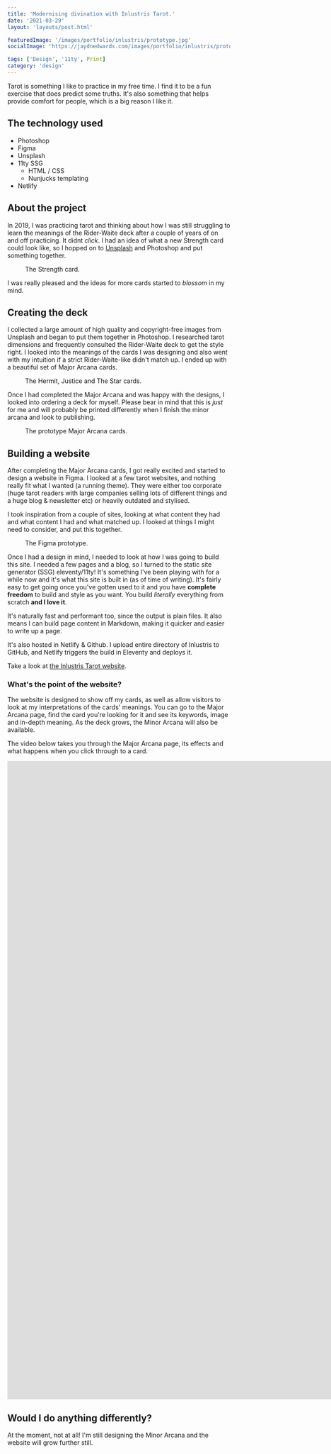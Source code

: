 ```yaml
---
title: 'Modernising divination with Inlustris Tarot.'
date: '2021-03-29'
layout: 'layouts/post.html'

featuredImage: '/images/portfolio/inlustris/prototype.jpg'
socialImage: 'https://jaydnedwards.com/images/portfolio/inlustris/prototype.jpg'

tags: ['Design', '11ty', Print]
category: 'design'
---
```


Tarot is something I like to practice in my free time. I find it to be a fun exercise that does predict some truths. It's also something that helps provide comfort for people, which is a big reason I like it.

## The technology used

- Photoshop
- Figma
- Unsplash
- 11ty SSG
    - HTML / CSS
    - Nunjucks templating
- Netlify

## About the project

In 2019, I was practicing tarot and thinking about how I was still struggling to learn the meanings of the Rider-Waite deck after a couple of years of on and off practicing. It didnt *click*. I had an idea of what a new Strength card could look like, so I hopped on to [Unsplash](http://unsplash.com) and Photoshop and put something together. 

<figure>
<img srcset="/images/portfolio/inlustris/strength.webp" src="/images/portfolio/inlustris/strength.jpg" alt="" />
<figcaption>The Strength card.</figcaption>
</figure>

I was really pleased and the ideas for more cards started to *blossom* in my mind.

## Creating the deck

I collected a large amount of high quality and copyright-free images from Unsplash and began to put them together in Photoshop. I researched tarot dimensions and frequently consulted the Rider-Waite deck to get the style right. I looked into the meanings of the cards I was designing and also went with my intuition if a strict Rider-Waite-like didn't match up. I ended up with a beautiful set of Major Arcana cards.

<figure>
<img srcset="/images/portfolio/inlustris/digital.webp" src="/images/portfolio/inlustris/digital.jpg" alt="" />
<figcaption>The Hermit, Justice and The Star cards.</figcaption>
</figure>

Once I had completed the Major Arcana and was happy with the designs, I looked into ordering a deck for myself. Please bear in mind that this is *just* for me and will probably be printed differently when I finish the minor arcana and look to publishing.

<figure>
<img srcset="/images/portfolio/inlustris/prototype.webp" src="/images/portfolio/inlustris/prototype.jpg" alt="" />
<figcaption>The prototype Major Arcana cards.</figcaption>
</figure>

## Building a website

After completing the Major Arcana cards, I got really excited and started to design a website in Figma. I looked at a few tarot websites, and nothing really fit what I wanted (a running theme). They were either too corporate (huge tarot readers with large companies selling lots of different things and a huge blog & newsletter etc) or heavily outdated and stylised. 

I took inspiration from a couple of sites, looking at what content they had and what content I had and what matched up. I looked at things I might need to consider, and put this together.

<figure>
<img srcset="/images/portfolio/inlustris/figma.webp" src="/images/portfolio/inlustris/figma.jpg" alt="" />
<figcaption>The Figma prototype.</figcaption>
</figure>

Once I had a design in mind, I needed to look at how I was going to build this site. I needed a few pages and a blog, so I turned to the static site generator (SSG) eleventy/11ty! It's something I've been playing with for a while now and it's what this site is built in (as of time of writing). It's fairly easy to get going once you've gotten used to it and you have **complete freedom** to build and style as you want. You build *literally* everything from scratch **and I love it**.

It's naturally fast and performant too, since the output is plain files. It also means I can build page content in Markdown, making it quicker and easier to write up a page.

It's also hosted in Netlify & Github. I upload entire directory of Inlustris to GitHub, and Netlify triggers the build in Eleventy and deploys it.

Take a look at [the Inlustris Tarot website](https://inlustristarot.com).

### What's the point of the website?

The website is designed to show off my cards, as well as allow visitors to look at my interpretations of the cards' meanings. You can go to the Major Arcana page, find the card you're looking for it and see its keywords, image and in-depth meaning. As the deck grows, the Minor Arcana will also be available.

The video below takes you through the Major Arcana page, its effects and what happens when you click through to a card.

<div class="video">
    <iframe src="https://player.vimeo.com/video/530296440?badge=0&amp;autopause=0&amp;player_id=0&amp;app_id=58479" width="2526" height="1440" frameborder="0" allow="autoplay; fullscreen; picture-in-picture" allowfullscreen title="Inlustris Tarot show-off"></iframe>
</div>

## Would I do anything differently?

At the moment, not at all! I'm still designing the Minor Arcana and the website will grow further still.